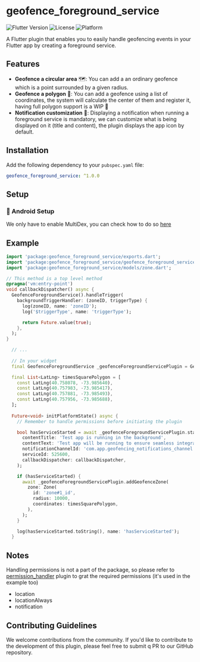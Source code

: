 # geofence_foreground_service

![Flutter Version](https://img.shields.io/badge/flutter-%3E%3D3.3.0-blue.svg)
![License](https://img.shields.io/badge/license-Apache%202.0-blue.svg)
![Platform](https://img.shields.io/badge/platform-android-lightgrey.svg)

A Flutter plugin that enables you to easily handle geofencing events in your Flutter app by creating a foreground service.

## Features

- **Geofence a circular area** 🗺️: You can add a an ordinary geofence which is a point surrounded by a given radius.
- **Geofence a polygon** 🤯: You can add a geofence using a list of coordinates, the system will calculate the center of them and register it, having full polygon support is a WIP 🚧
- **Notification customization** 🔔: Displaying a notification when running a foreground service is mandatory, we can customize what is being displayed on it (title and content), the plugin displays the app icon by default.

## Installation

Add the following dependency to your `pubspec.yaml` file:

```yaml
geofence_foreground_service: ^1.0.0
```

## Setup

### 🔧 Android Setup

We only have to enable MultiDex, you can check how to do so [here](https://docs.flutter.dev/deployment/android#enabling-multidex-support)

## Example

```dart
import 'package:geofence_foreground_service/exports.dart';
import 'package:geofence_foreground_service/geofence_foreground_service.dart';
import 'package:geofence_foreground_service/models/zone.dart';

// This method is a top level method
@pragma('vm:entry-point')
void callbackDispatcher() async {
  GeofenceForegroundService().handleTrigger(
    backgroundTriggerHandler: (zoneID, triggerType) {
      log(zoneID, name: 'zoneID');
      log('$triggerType', name: 'triggerType');

      return Future.value(true);
    },
  );
}

  // ...
  
  // In your widget
  final GeofenceForegroundService _geofenceForegroundServicePlugin = GeofenceForegroundService();

  final List<LatLng> timesSquarePolygon = [
    const LatLng(40.758078, -73.985640),
    const LatLng(40.757983, -73.985417),
    const LatLng(40.757881, -73.985493),
    const LatLng(40.757956, -73.985688),
  ];
  
  Future<void> initPlatformState() async {
    // Remember to handle permissions before initiating the plugin

    bool hasServiceStarted = await _geofenceForegroundServicePlugin.startGeofencingService(
      contentTitle: 'Test app is running in the background',
      contentText: 'Test app will be running to ensure seamless integration with ops team',
      notificationChannelId: 'com.app.geofencing_notifications_channel',
      serviceId: 525600,
      callbackDispatcher: callbackDispatcher,
    );

    if (hasServiceStarted) {
      await _geofenceForegroundServicePlugin.addGeofenceZone(
        zone: Zone(
          id: 'zone#1_id',
          radius: 10000,
          coordinates: timesSquarePolygon,
        ),
      );
    }

    log(hasServiceStarted.toString(), name: 'hasServiceStarted');
  }
```

## Notes

Handling permissions is not a part of the package, so please refer to [permission_handler](https://pub.dev/packages/permission_handler) plugin to grat the required permissions (it's used in the example too)
- location
- locationAlways
- notification

## Contributing Guidelines
We welcome contributions from the community. If you'd like to contribute to the development of this plugin, please feel free to submit q PR to our GitHub repository.